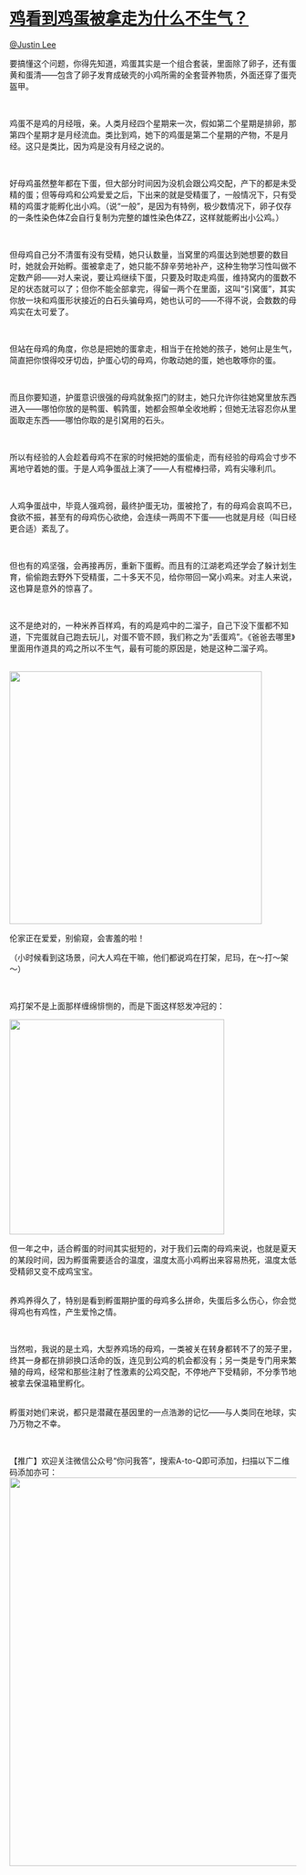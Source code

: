 
#  [鸡看到鸡蛋被拿走为什么不生气？](https://zhihu.com/questions/24728044)



[@Justin Lee](https://zhihu.com/people/d6e5cea2c009196cafeb31901de85594)

<p>要搞懂这个问题，你得先知道，鸡蛋其实是一个组合套装，里面除了卵子，还有蛋黄和蛋清——包含了卵子发育成破壳的小鸡所需的全套营养物质，外面还穿了蛋壳盔甲。</p><br><p>鸡蛋不是鸡的月经哦，亲。人类月经四个星期来一次，假如第二个星期是排卵，那第四个星期才是月经流血。类比到鸡，她下的鸡蛋是第二个星期的产物，不是月经。这只是类比，因为鸡是没有月经之说的。</p><br><p>好母鸡虽然整年都在下蛋，但大部分时间因为没机会跟公鸡交配，产下的都是未受精的蛋；但等母鸡和公鸡爱爱之后，下出来的就是受精蛋了，一般情况下，只有受精的鸡蛋才能孵化出小鸡。（说“一般”，是因为有特例，极少数情况下，卵子仅存的一条性染色体Z会自行复制为完整的雄性染色体ZZ，这样就能孵出小公鸡。）</p><br><p>但母鸡自己分不清蛋有没有受精，她只认数量，当窝里的鸡蛋达到她想要的数目时，她就会开始孵。蛋被拿走了，她只能不辞辛劳地补产，这种生物学习性叫做不定数产卵——对人来说，要让鸡继续下蛋，只要及时取走鸡蛋，维持窝内的蛋数不足的状态就可以了；但你不能全部拿完，得留一两个在里面，这叫“引窝蛋”，其实你放一块和鸡蛋形状接近的白石头骗母鸡，她也认可的——不得不说，会数数的母鸡实在太可爱了。</p><br><p>但站在母鸡的角度，你总是把她的蛋拿走，相当于在抢她的孩子，她何止是生气，简直把你恨得咬牙切齿，护蛋心切的母鸡，你敢动她的蛋，她也敢啄你的蛋。</p><br><p>而且你要知道，护蛋意识很强的母鸡就象抠门的财主，她只允许你往她窝里放东西进入——哪怕你放的是鸭蛋、鹌鹑蛋，她都会照单全收地孵；但她无法容忍你从里面取走东西——哪怕你取的是引窝用的石头。</p><br><p>所以有经验的人会趁着母鸡不在家的时候把她的蛋偷走，而有经验的母鸡会寸步不离地守着她的蛋。于是人鸡争蛋战上演了——人有棍棒扫帚，鸡有尖喙利爪。</p><br><p>人鸡争蛋战中，毕竟人强鸡弱，最终护蛋无功，蛋被抢了，有的母鸡会哀鸣不已，食欲不振，甚至有的母鸡伤心欲绝，会连续一两周不下蛋——也就是月经（叫日经更合适）紊乱了。</p><br><p>但也有的鸡坚强，会再接再厉，重新下蛋孵。而且有的江湖老鸡还学会了躲计划生育，偷偷跑去野外下受精蛋，二十多天不见，给你带回一窝小鸡来。对主人来说，这也算是意外的惊喜了。</p><br><p>这不是绝对的，一种米养百样鸡，有的鸡是鸡中的二溜子，自己下没下蛋都不知道，下完蛋就自己跑去玩儿，对蛋不管不顾，我们称之为“丢蛋鸡”。《爸爸去哪里》里面用作道具的鸡之所以不生气，最有可能的原因是，她是这种二溜子鸡。</p><br><img src="http://pic4.zhimg.com/50/0518aa89fa2a977a6209ca8ad6a22e87_b.jpg" data-rawwidth="443" data-rawheight="326" class="origin_image zh-lightbox-thumb" width="443" data-original="http://pic4.zhimg.com/50/0518aa89fa2a977a6209ca8ad6a22e87_r.jpg"><p>伦家正在爱爱，别偷窥，会害羞的啦！</p><p>（小时候看到这场景，问大人鸡在干嘛，他们都说鸡在打架，尼玛，在～打～架～）</p><br><p>鸡打架不是上面那样缠绵悱恻的，而是下面这样怒发冲冠的：</p><img src="http://pic4.zhimg.com/50/983550d66a3b9fc67dbac685d2abdd6b_b.jpg" data-rawwidth="377" data-rawheight="266" class="content_image" width="377"><br><p>但一年之中，适合孵蛋的时间其实挺短的，对于我们云南的母鸡来说，也就是夏天的某段时间，因为孵蛋需要适合的温度，温度太高小鸡孵出来容易热死，温度太低受精卵又变不成鸡宝宝。<br><br></p><p>养鸡养得久了，特别是看到孵蛋期护蛋的母鸡多么拼命，失蛋后多么伤心，你会觉得鸡也有鸡性，产生爱怜之情。</p><br><p>当然啦，我说的是土鸡，大型养鸡场的母鸡，一类被关在转身都转不了的笼子里，终其一身都在排卵换口活命的饭，连见到公鸡的机会都没有；另一类是专门用来繁殖的母鸡，经常和那些注射了性激素的公鸡交配，不停地产下受精卵，不分季节地被拿去保温箱里孵化。<br><br></p><p>孵蛋对她们来说，都只是潜藏在基因里的一点浩渺的记忆——与人类同在地球，实乃万物之不幸。</p><br><p>【推广】欢迎关注微信公众号“你问我答”，搜索A-to-Q即可添加，扫描以下二维码添加亦可：<img src="http://pic2.zhimg.com/50/badf42ae1332e0a0c866866f0a7cad55_b.jpg" data-rawwidth="681" data-rawheight="352" class="origin_image zh-lightbox-thumb" width="681" data-original="http://pic2.zhimg.com/50/badf42ae1332e0a0c866866f0a7cad55_r.jpg"></p>